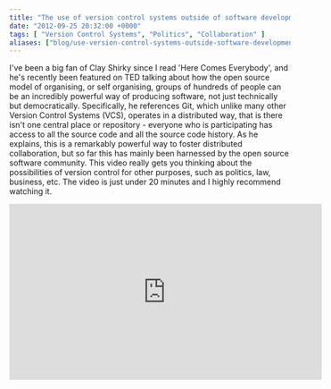 ```yaml
---
title: "The use of version control systems outside of software development"
date: "2012-09-25 20:32:00 +0000"
tags: [ "Version Control Systems", "Politics", "Collaboration" ]
aliases: ["blog/use-version-control-systems-outside-software-development"]
---
```

I've been a big fan of Clay Shirky since I read 'Here Comes Everybody', and he's recently been featured on TED talking about how the open source model of organising, or self organising, groups of hundreds of people can be an incredibly powerful way of producing software, not just technically but democratically. Specifically, he references Git, which unlike many other Version Control Systems (VCS), operates in a distributed way, that is there isn't one central place or repository - everyone who is participating has access to all the source code and all the source code history. As he explains, this is a remarkably powerful way to foster distributed collaboration, but so far this has mainly been harnessed by the open source software community. This video really gets you thinking about the possibilities of version control for other purposes, such as politics, law, business, etc. The video is just under 20 minutes and I highly recommend watching it.

<iframe width="560" height="315" src="https://www.youtube.com/embed/CEN4XNth61o" frameborder="0" allowfullscreen></iframe>